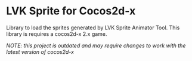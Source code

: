 LVK Sprite for Cocos2d-x
========================

Library to load the sprites generated by LVK Sprite Animator Tool.
This library is requires a cocos2d-x 2.x game. 

*NOTE: this project is outdated and may require changes to work with the latest version of cocos2d-x*
